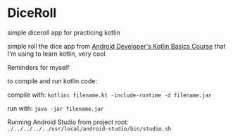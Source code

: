 # DiceRoll
simple diceroll app for practicing kotlin

<p>simple roll the dice app from <a href="https://developer.android.com/courses/android-basics-kotlin/course">Android Developer's Kotlin Basics Course</a> that I'm using to learn kotlin, very cool</p>
<p>Reminders for myself</p>
<p>to compile and run kotlin code:</p>
<p>compile with: <code>kotlinc filename.kt -include-runtime -d filename.jar</code></p>
<p>run with: <code>java -jar filename.jar</code></p> 

<p>Running Android Studio from project root: <code>./../../../../usr/local/android-studio/bin/studio.sh</code></p>

